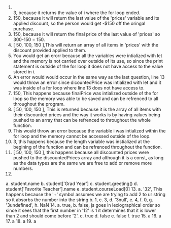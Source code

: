 1. <br> 3, because it returns the value of i where the for loop ended.
2. 150, because it will return the last value of the 'prices' variable and its applied discount, so the person would get -$150 off the oringal purchase.
3. 150, because it will return the final price of the last value of 'prices' so 300-150 = 150.
4. [ 50, 100, 150 ],This will return an array of all items in 'prices' with the discount provided applied to them.
5.  You would get an erorr because all the variables were intialized with let and the memory is not carried over outside of its use, so since the print statement is outside of the for loop it does not have access to the value stored in i.
6.  An error would would occur in the same way as the last question, line 13 would throw an error since dicountedPrice was intialized with let and it was inside of a for loop where line 13 does not have access to.
7.  150, This happens because finalPrice was intialized outside of the for loop so the memory was able to be saved and can be refrenced to all throughout the program.
8.  [ 50, 100, 150 ], This is returned because it is the array of all items with their discounted prices and the way it works is by having values being pushed to an array that can be refrenced to throughout the whole function.
9.  This would throw an error because the variable i was intialized within the for loop and the memory cannot be accessed outside of the loop.
10.  3, this happens because the length variable was instialized at the begining of the function and can be refrenced throughout the function.
11. [ 50, 100, 150 ], this happens because all discounted prices were pushed to the discountedPrices array and although it is a const, as long as the data types are the same we are free to add or remove more numbers.
12. 
  a. student.name
  b. student['Grad Year']
  c. student.greeting()
  d. student['Favorite Teacher'].name
  e. student.courseLoad[0]
13. 
  a. '32', This happens because the '+' symbol assumes we are trying to add 2 to ur string so it absorbs the number into the string
  b. 1,
  c. 3,
  d. '3null',
  e. 4,
  f. 0,
  g. '3undefined',
  h. NaN
14. 
  a. true, 
  b. false, js goes in lexiographical order so since it sees that the first number in '12' is 1 it determines that it is lower than 2 and should come before '2'.
   c. true
  d. false
  e. false
  f. true
15. a
16. a
17. a
18. a
19. a
